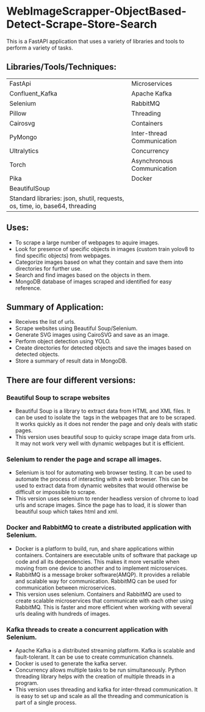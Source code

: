 # WebImageScrapper-ObjectBased-Detect-Scrape-Store-Search

This is a FastAPI application that uses a variety of libraries and tools to perform a variety of tasks. 

## Libraries/Tools/Techniques:
|  |    |
|---------------------|-----------------|
| FastApi             |  Microservices       |
|  Confluent_Kafka    |    Apache Kafka      |
|Selenium |        RabbitMQ |
|  Pillow             |     Threading     |
|    Cairosvg      |    Containers  |
|    PyMongo        |        Inter-thread Communication    |
|      Ultralytics     | Concurrency   |
|  Torch|        Asynchronous Communication        |
| Pika |           Docker   |
|    BeautifulSoup  |                 |
|Standard libraries: json, shutil, requests, os, time, io, base64, threading|


## Uses:
- To scrape a large number of webpages to aquire images.
- Look for presence of specific objects in images (custom train yolov8 to find specific objects) from webpages.
- Categorize images based on what they contain and save them into directories for further use.
- Search and find images based on the objects in them.
- MongoDB database of images scraped and identified for easy reference.

## Summary of Application:
- Receives the list of urls.
- Scrape websites using Beautiful Soup/Selenium.
- Generate SVG images using CairoSVG and save as an image.
- Perform object detection using YOLO.
- Create directories for detected objects and save the images based on detected objects.
- Store a summary of result data in MongoDB.
 

## There are four different versions:

### Beautiful Soup to scrape websites

- Beautiful Soup is a library to extract data from HTML and XML files. It can be used to isolate the <img> tags in the webpages that are to be scraped. It works quickly as it does not render the page and only deals with static pages.
- This version uses beautiful soup to quicky scrape image data from urls. It may not work very well with dynamic webpages but it is efficient.

### Selenium to render the page and scrape all images.

- Selenium is tool for automating web browser testing. It can be used to automate the process of interacting with a web browser. This can be used to extract data from dynamic websites that would otherwise be difficult or impossible to scrape.
- This version uses selenium to render headless version of chrome to load urls and scrape images. Since the page has to load, it is slower than beautiful soup which takes html and xml.

### Docker and RabbitMQ to create a distributed application with Selenium.
- Docker is a platform to build, run, and share applications within containers. Containers are executable units of software that package up code and all its dependencies. This makes it more versatile when moving from one device to another and to implement microservices.
- RabbitMQ is a message broker software(AMQP). It provides a reliable and scalable way for communication. RabbitMQ can be used for communication between microservices. 
- This version uses selenium. Containers and RabbitMQ are used to create scalable microservices that communicate with each other using RabbitMQ. This is faster and more efficient when working with several urls dealing with hundreds of images. 

### Kafka threads to create a concurrent application with Selenium.
- Apache Kafka is a distributed streaming platform. Kafka is scalable and fault-tolerant. It can be use to create communication channels.
- Docker is used to generate the kafka server.
- Concurrency allows multiple tasks to be run simultaneously. Python threading library helps with the creation of multiple threads in a program.
- This version uses threading and kafka for inter-thread communication. It is easy to set up and scale as all the threading and communication is part of a single process.
